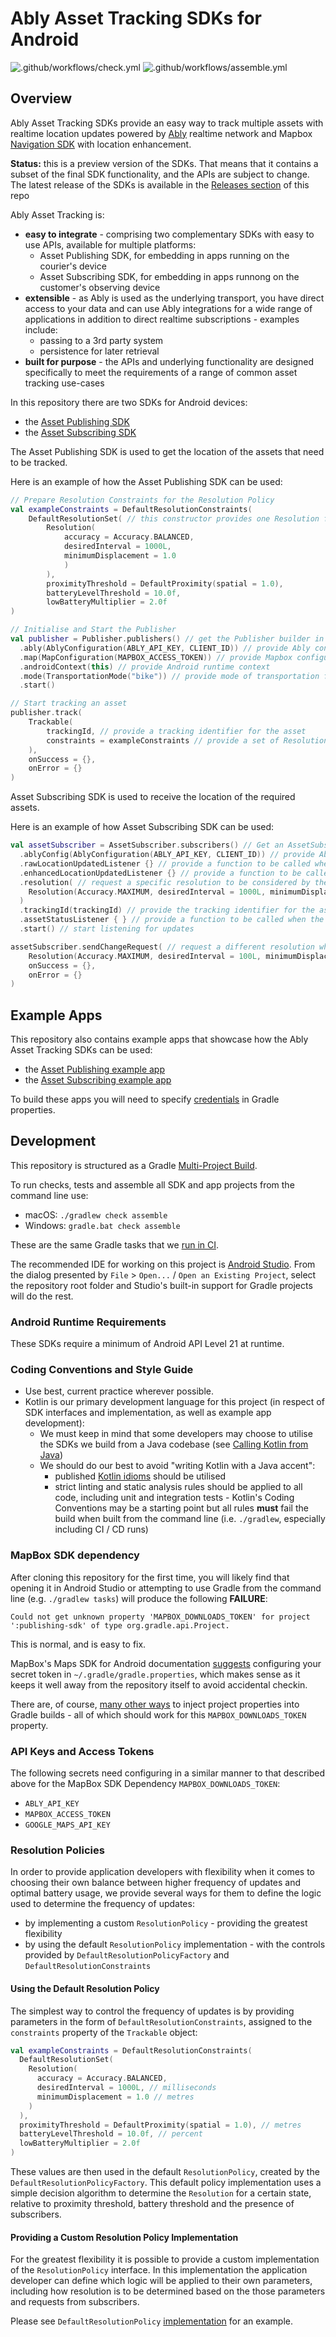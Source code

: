 # Ably Asset Tracking SDKs for Android

![.github/workflows/check.yml](https://github.com/ably/ably-asset-tracking-android/workflows/.github/workflows/check.yml/badge.svg)
![.github/workflows/assemble.yml](https://github.com/ably/ably-asset-tracking-android/workflows/.github/workflows/assemble.yml/badge.svg)

## Overview

Ably Asset Tracking SDKs provide an easy way to track multiple assets with realtime location updates powered by [Ably](https://ably.io/) realtime network and Mapbox [Navigation SDK](https://docs.mapbox.com/android/navigation/overview/) with location enhancement.

**Status:** this is a preview version of the SDKs. That means that it contains a subset of the final SDK functionality, and the APIs are subject to change. The latest release of the SDKs is available in the [Releases section](https://github.com/ably/ably-asset-tracking-android/releases/tag/1.0.0-preview.1) of this repo

Ably Asset Tracking is:

- **easy to integrate** - comprising two complementary SDKs with easy to use APIs, available for multiple platforms:
    - Asset Publishing SDK, for embedding in apps running on the courier's device
    - Asset Subscribing SDK, for embedding in apps runnong on the customer's observing device
- **extensible** - as Ably is used as the underlying transport, you have direct access to your data and can use Ably integrations for a wide range of applications in addition to direct realtime subscriptions - examples include:
    - passing to a 3rd party system
    - persistence for later retrieval
- **built for purpose** - the APIs and underlying functionality are designed specifically to meet the requirements of a range of common asset tracking use-cases

In this repository there are two SDKs for Android devices:

- the [Asset Publishing SDK](publishing-sdk/)
- the [Asset Subscribing SDK](subscribing-sdk/)

The Asset Publishing SDK is used to get the location of the assets that need to be tracked.

Here is an example of how the Asset Publishing SDK can be used:

```kotlin
// Prepare Resolution Constraints for the Resolution Policy
val exampleConstraints = DefaultResolutionConstraints(
    DefaultResolutionSet( // this constructor provides one Resolution for all states
        Resolution(
            accuracy = Accuracy.BALANCED,
            desiredInterval = 1000L,
            minimumDisplacement = 1.0
            )
        ),
        proximityThreshold = DefaultProximity(spatial = 1.0),
        batteryLevelThreshold = 10.0f,
        lowBatteryMultiplier = 2.0f
)

// Initialise and Start the Publisher
val publisher = Publisher.publishers() // get the Publisher builder in default state
  .ably(AblyConfiguration(ABLY_API_KEY, CLIENT_ID)) // provide Ably configuration with credentials
  .map(MapConfiguration(MAPBOX_ACCESS_TOKEN)) // provide Mapbox configuration with credentials
  .androidContext(this) // provide Android runtime context
  .mode(TransportationMode("bike")) // provide mode of transportation for better location enhancements
  .start()

// Start tracking an asset
publisher.track(
    Trackable(
        trackingId, // provide a tracking identifier for the asset
        constraints = exampleConstraints // provide a set of Resolution constraints
    ),
    onSuccess = {},
    onError = {}
)
```

Asset Subscribing SDK is used to receive the location of the required assets.

Here is an example of how Asset Subscribing SDK can be used:

```kotlin
val assetSubscriber = AssetSubscriber.subscribers() // Get an AssetSubscriber
  .ablyConfig(AblyConfiguration(ABLY_API_KEY, CLIENT_ID)) // provide Ably configuration with credentials
  .rawLocationUpdatedListener {} // provide a function to be called when raw location updates are received
  .enhancedLocationUpdatedListener {} // provide a function to be called when enhanced location updates are received
  .resolution( // request a specific resolution to be considered by the publisher
    Resolution(Accuracy.MAXIMUM, desiredInterval = 1000L, minimumDisplacement = 1.0)
  )
  .trackingId(trackingId) // provide the tracking identifier for the asset that needs to be tracked
  .assetStatusListener { } // provide a function to be called when the asset changes online/offline status
  .start() // start listening for updates

assetSubscriber.sendChangeRequest( // request a different resolution when needed
    Resolution(Accuracy.MAXIMUM, desiredInterval = 100L, minimumDisplacement = 2.0),
    onSuccess = {},
    onError = {}
)
```

## Example Apps

This repository also contains example apps that showcase how the Ably Asset Tracking SDKs can be used:

- the [Asset Publishing example app](publishing-example-app/)
- the [Asset Subscribing example app](subscribing-example-app/)

To build these apps you will need to specify [credentials](#api-keys-and-access-tokens) in Gradle properties.

## Development

This repository is structured as a Gradle [Multi-Project Build](https://docs.gradle.org/current/userguide/multi_project_builds.html).

To run checks, tests and assemble all SDK and app projects from the command line use:

- macOS: `./gradlew check assemble`
- Windows: `gradle.bat check assemble`

These are the same Gradle tasks that we [run in CI](.github/workflows).

The recommended IDE for working on this project is [Android Studio](https://developer.android.com/studio).
From the dialog presented by `File` > `Open...` / `Open an Existing Project`, select the repository root folder and Studio's built-in support for Gradle projects will do the rest.

### Android Runtime Requirements

These SDKs require a minimum of Android API Level 21 at runtime.

### Coding Conventions and Style Guide

- Use best, current practice wherever possible.
- Kotlin is our primary development language for this project (in respect of SDK interfaces and implementation, as well as example app development):
    - We must keep in mind that some developers may choose to utilise the SDKs we build from a Java codebase (see [Calling Kotlin from Java](https://kotlinlang.org/docs/reference/java-to-kotlin-interop.html))
    - We should do our best to avoid "writing Kotlin with a Java accent":
        - published [Kotlin idioms](https://kotlinlang.org/docs/reference/idioms.html) should be utilised
        - strict linting and static analysis rules should be applied to all code, including unit and integration tests - Kotlin's Coding Conventions may be a starting point but all rules **must** fail the build when built from the command line (i.e. `./gradlew`, especially including CI / CD runs)

### MapBox SDK dependency

After cloning this repository for the first time, you will likely find that opening it in Android Studio or attempting to use Gradle from the command line (e.g. `./gradlew tasks`) will produce the following **FAILURE**:

    Could not get unknown property 'MAPBOX_DOWNLOADS_TOKEN' for project ':publishing-sdk' of type org.gradle.api.Project.

This is normal, and is easy to fix.

MapBox's Maps SDK for Android documentation [suggests](https://docs.mapbox.com/android/maps/overview/#configure-credentials) configuring your secret token in `~/.gradle/gradle.properties`, which makes sense as it keeps it well away from the repository itself to avoid accidental checkin.

There are, of course, [many other ways](https://docs.gradle.org/current/userguide/build_environment.html) to inject project properties into Gradle builds - all of which should work for this `MAPBOX_DOWNLOADS_TOKEN` property.

### API Keys and Access Tokens

The following secrets need configuring in a similar manner to that described above for the MapBox SDK Dependency `MAPBOX_DOWNLOADS_TOKEN`:

- `ABLY_API_KEY`
- `MAPBOX_ACCESS_TOKEN`
- `GOOGLE_MAPS_API_KEY`

### Resolution Policies

In order to provide application developers with flexibility when it comes to choosing their own balance between higher frequency of updates and optimal battery usage, we provide several ways for them to define the logic used to determine the frequency of updates:

- by implementing a custom `ResolutionPolicy` - providing the greatest flexibility
- by using the default `ResolutionPolicy` implementation - with the controls provided by `DefaultResolutionPolicyFactory` and `DefaultResolutionConstraints`

#### Using the Default Resolution Policy

The simplest way to control the frequency of updates is by providing parameters in the form of `DefaultResolutionConstraints`, assigned to the `constraints` property of the `Trackable` object:

```kotlin
val exampleConstraints = DefaultResolutionConstraints(
  DefaultResolutionSet(
    Resolution(
      accuracy = Accuracy.BALANCED,
      desiredInterval = 1000L, // milliseconds
      minimumDisplacement = 1.0 // metres
    )
  ),
  proximityThreshold = DefaultProximity(spatial = 1.0), // metres
  batteryLevelThreshold = 10.0f, // percent
  lowBatteryMultiplier = 2.0f
)
```

These values are then used in the default `ResolutionPolicy`, created by the `DefaultResolutionPolicyFactory`. This default policy implementation uses a simple decision algorithm to determine the `Resolution` for a certain state, relative to proximity threshold, battery threshold and the presence of subscribers.

#### Providing a Custom Resolution Policy Implementation

For the greatest flexibility it is possible to provide a custom implementation of the `ResolutionPolicy` interface. In this implementation the application developer can define which logic will be applied to their own parameters, including how resolution is to be determined based on the those parameters and requests from subscribers.

Please see `DefaultResolutionPolicy` [implementation](publishing-sdk/src/main/java/com/ably/tracking/publisher/DefaultResolutionPolicyFactory.kt) for an example.
